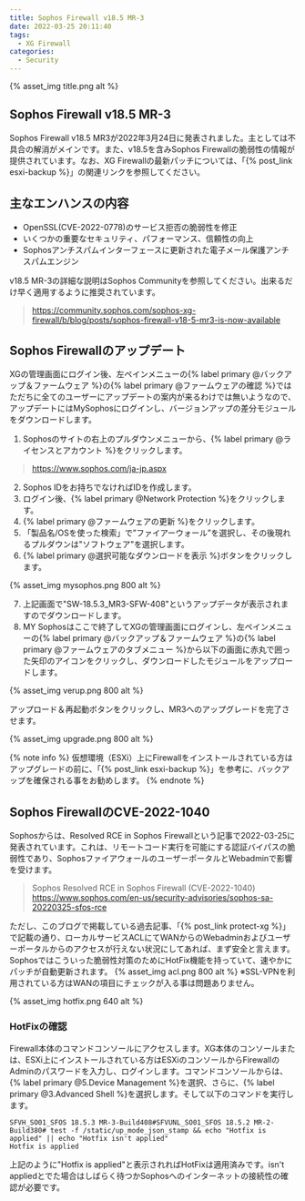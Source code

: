 ```yaml
---
title: Sophos Firewall v18.5 MR-3
date: 2022-03-25 20:11:40
tags:
  - XG Firewall
categories:
  - Security
---
```

{% asset_img title.png alt %}

## Sophos Firewall v18.5 MR-3

Sophos Firewall v18.5 MR3が2022年3月24日に発表されました。主としては不具合の解消がメインです。また、v18.5を含みSophos Firewallの脆弱性の情報が提供されています。なお、XG Firewallの最新パッチについては、「{% post_link esxi-backup %}」の関連リンクを参照してください。
<!-- more -->

## 主なエンハンスの内容

- OpenSSL(CVE-2022-0778)のサービス拒否の脆弱性を修正
- いくつかの重要なセキュリティ、パフォーマンス、信頼性の向上
- Sophosアンチスパムインターフェースに更新された電子メール保護アンチスパムエンジン

v18.5 MR-3の詳細な説明はSophos Communityを参照してください。出来るだけ早く適用するように推奨されています。
> <https://community.sophos.com/sophos-xg-firewall/b/blog/posts/sophos-firewall-v18-5-mr3-is-now-available>

## Sophos Firewallのアップデート

XGの管理画面にログイン後、左ペインメニューの{% label primary @バックアップ＆ファームウェア %}の{% label primary @ファームウェアの確認 %}ではただちに全てのユーザーにアップデートの案内が来るわけでは無いようなので、アップデートにはMySophosにログインし、バージョンアップの差分モジュールをダウンロードします。

1. Sophosのサイトの右上のプルダウンメニューから、{% label primary @ライセンスとアカウント %}をクリックします。
 > https://www.sophos.com/ja-jp.aspx
2. Sophos IDをお持ちでなければIDを作成します。
3. ログイン後、{% label primary @Network Protection %}をクリックします。
4. {% label primary @ファームウェアの更新 %}をクリックします。
5. 「製品名/OSを使った検索」で”ファイアーウォール”を選択し、その後現れるプルダウンは"ソフトウェア"を選択します。
6. {% label primary @選択可能なダウンロードを表示 %}ボタンをクリックします。

{% asset_img mysophos.png 800 alt %}

7. 上記画面で"SW-18.5.3_MR3-SFW-408"というアップデータが表示されますのでダウンロードします。
8. MY Sophosはここで終了してXGの管理画面にログインし、左ペインメニューの{% label primary @バックアップ＆ファームウェア %}の{% label primary @ファームウェアのタブメニュー %}から以下の画面に赤丸で囲った矢印のアイコンをクリックし、ダウンロードしたモジュールをアップロードします。

{% asset_img verup.png 800 alt %}

アップロード＆再起動ボタンをクリックし、MR3へのアップグレードを完了させます。

{% asset_img upgrade.png 800 alt %}

{% note info %}
仮想環境（ESXi）上にFirewallをインストールされている方はアップグレードの前に、「{% post_link esxi-backup %}」を参考に、バックアップを確保される事をお勧めします。
{% endnote %}

## Sophos FirewallのCVE-2022-1040

Sophosからは、Resolved RCE in Sophos Firewallという記事で2022-03-25に発表されています。これは、リモートコード実行を可能にする認証バイパスの脆弱性であり、SophosファイアウォールのユーザーポータルとWebadminで影響を受けます。

> Sophos Resolved RCE in Sophos Firewall (CVE-2022-1040)
 <https://www.sophos.com/en-us/security-advisories/sophos-sa-20220325-sfos-rce>

ただし、このブログで掲載している過去記事、「{% post_link protect-xg %}」で記載の通り、ローカルサービスACLにてWANからのWebadminおよびユーザーポータルからのアクセスが行えない状況にしてあれば、まず安全と言えます。Sophosではこういった脆弱性対策のためにHotFix機能を持っていて、速やかにパッチが自動更新されます。
{% asset_img acl.png 800 alt %}
※SSL-VPNを利用されている方はWANの項目にチェックが入る事は問題ありません。

{% asset_img hotfix.png 640 alt %}

### HotFixの確認

Firewall本体のコマンドコンソールにアクセスします。XG本体のコンソールまたは、ESXi上にインストールされている方はESXiのコンソールからFirewallのAdminのパスワードを入力し、ログインします。コマンドコンソールからは、{% label primary @5.Device Management %}を選択、さらに、{% label primary @3.Advanced Shell %}を選択します。そして以下のコマンドを実行します。

```
SFVH_SO01_SFOS 18.5.3 MR-3-Build408#SFVUNL_SO01_SFOS 18.5.2 MR-2-Build380# test -f /static/up_mode_json_stamp && echo "Hotfix is applied" || echo "Hotfix isn't applied"
Hotfix is applied
```

上記のように"Hotfix is applied"と表示されればHotFixは適用済みです。isn't appliedとでた場合はしばらく待つかSophosへのインターネットの接続性の確認が必要です。

